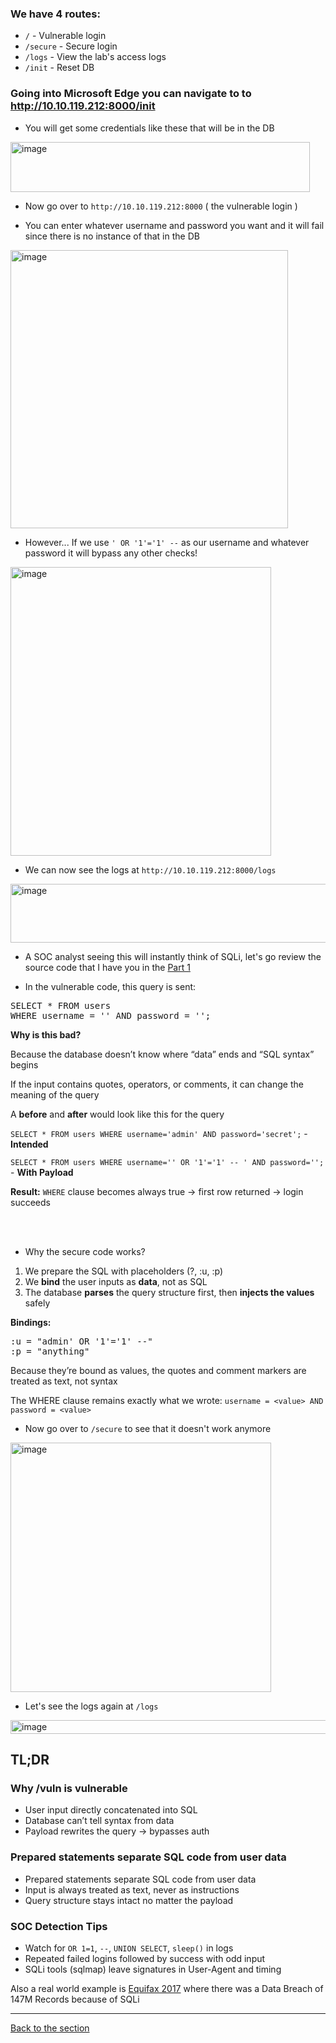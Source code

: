 ### We have **4 routes**:
- ``/`` - Vulnerable login
- ``/secure`` - Secure login
- ``/logs`` - View the lab's access logs
- ``/init`` - Reset DB

### Going into Microsoft Edge you can navigate to to http://10.10.119.212:8000/init
- You will get some credentials like these that will be in the DB
<img width="479" height="80" alt="image" src="https://github.com/user-attachments/assets/de26d4a4-49ee-42e8-a2b8-be5f9645c2a0" />

- Now go over to ``http://10.10.119.212:8000`` ( the vulnerable login )

- You can enter whatever username and password you want and it will fail since there is no instance of that in the DB
<img width="444" height="445" alt="image" src="https://github.com/user-attachments/assets/94f196fc-54e3-4815-98c4-5b4e7d21b6bf" />

- However... If we use ``' OR '1'='1' --`` as our username and whatever password it will bypass any other checks!
<img width="417" height="462" alt="image" src="https://github.com/user-attachments/assets/a5042ca5-e8b3-46b3-a6d9-655df8660c98" />

- We can now see the logs at ``http://10.10.119.212:8000/logs``
<img width="1465" height="94" alt="image" src="https://github.com/user-attachments/assets/2703d3b0-704e-4671-b630-9c95b8e3b547" />

- A SOC analyst seeing this will instantly think of SQLi, let's go review the source code that I have you in the [Part 1](/courseFiles/Section_06-webSecurity/webLabPart1.md)

- In the vulnerable code, this query is sent:

<pre>SELECT * FROM users
WHERE username = '<USER_INPUT>' AND password = '<USER_INPUT>';</pre>

**Why is this bad?**

Because the database doesn’t know where “data” ends and “SQL syntax” begins

If the input contains quotes, operators, or comments, it can change the meaning of the query

A **before** and **after** would look like this for the query

``SELECT * FROM users WHERE username='admin' AND password='secret';`` - **Intended**

``SELECT * FROM users WHERE username='' OR '1'='1' -- ' AND password='';`` - **With Payload**

**Result:** ``WHERE`` clause becomes always true -> first row returned -> login succeeds

<br><br>

- Why the secure code works?
1. We prepare the SQL with placeholders (?, :u, :p)
2. We **bind** the user inputs as **data**, not as SQL
3. The database **parses** the query structure first, then **injects the values** safely

**Bindings:**
<pre>:u = "admin' OR '1'='1' --"
:p = "anything"</pre>

Because they’re bound as values, the quotes and comment markers are treated as text, not syntax

The WHERE clause remains exactly what we wrote: ``username = <value> AND password = <value>``

- Now go over to ``/secure`` to see that it doesn't work anymore

<img width="417" height="399" alt="image" src="https://github.com/user-attachments/assets/e4e7f1e3-d371-4cb0-95b1-45abcb179862" />

- Let's see the logs again at ``/logs``

<img width="754" height="22" alt="image" src="https://github.com/user-attachments/assets/7f1485d7-7899-4715-8a48-6e54e1251ed8" />

## TL;DR

### Why /vuln is vulnerable
- User input directly concatenated into SQL
- Database can’t tell syntax from data
- Payload rewrites the query -> bypasses auth

### Prepared statements separate SQL code from user data
- Prepared statements separate SQL code from user data
- Input is always treated as text, never as instructions
- Query structure stays intact no matter the payload

### SOC Detection Tips
- Watch for ``OR 1=1``, ``--``, ``UNION SELECT``, ``sleep()`` in logs
- Repeated failed logins followed by success with odd input
- SQLi tools (sqlmap) leave signatures in User-Agent and timing

Also a real world example is [Equifax 2017](https://en.wikipedia.org/wiki/2017_Equifax_data_breach) where there was a Data Breach of 147M Records because of SQLi

---
[Back to the section](/courseFiles/Section_06-webSecurity/webSecurity.md)

